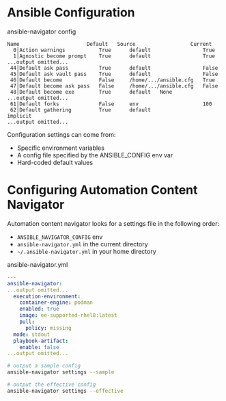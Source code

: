 # Ansible Configuration

ansible-navigator config
```
Name                      Default   Source                  Current
  0│Action warnings           True      default                 True
  1│Agnostic become prompt    True      default                 True
...output omitted...
 44│Default ask pass          True      default                 False
 45│Default ask vault pass    True      default                 False
 46│Default become            False     /home/.../ansible.cfg   True
 47│Default become ask pass   False     /home/.../ansible.cfg   False
 48│Default become exe        True      default   None
...output omitted...
 61│Default forks             False     env                     100
 62│Default gathering         True      default                 implicit
...output omitted...
```

Configuration settings can come from:

* Specific environment variables
* A config file specified by the ANSIBLE_CONFIG env var
* Hard-coded default values


# Configuring Automation Content Navigator

Automation content navigator looks for a settings file in the following order:

* `ANSIBLE_NAVIGATOR_CONFIG` env
* `ansible-navigator.yml` in the current directory
* `~/.ansible-navigator.yml` in your home directory

ansible-navigator.yml
```yml
---
ansible-navigator:
...output omitted...
  execution-environment:
    container-engine: podman
    enabled: true
    image: ee-supported-rhel8:latest
    pull:
      policy: missing
  mode: stdout
  playbook-artifact:
    enable: false
...output omitted...
```

```sh
# output a sample config
ansible-navigator settings --sample

# output the effective config
ansible-navigator settings --effective
```